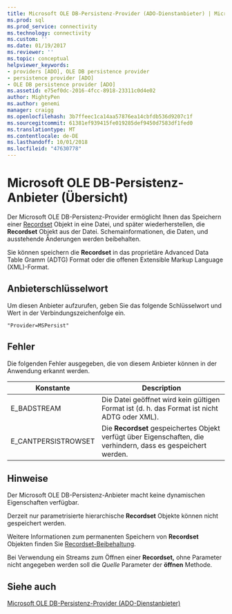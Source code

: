 ```yaml
---
title: Microsoft OLE DB-Persistenz-Provider (ADO-Dienstanbieter) | Microsoft-Dokumentation
ms.prod: sql
ms.prod_service: connectivity
ms.technology: connectivity
ms.custom: ''
ms.date: 01/19/2017
ms.reviewer: ''
ms.topic: conceptual
helpviewer_keywords:
- providers [ADO], OLE DB persistence provider
- persistence provider [ADO]
- OLE DB persistence provider [ADO]
ms.assetid: e75ef0dc-2016-4fcc-8918-23311c0d4e02
author: MightyPen
ms.author: genemi
manager: craigg
ms.openlocfilehash: 3b7ffeec1ca14aa57876ea14cbfdb536d9207c1f
ms.sourcegitcommit: 61381ef939415fe019285def9450d7583df1fed0
ms.translationtype: MT
ms.contentlocale: de-DE
ms.lasthandoff: 10/01/2018
ms.locfileid: "47630778"
---
```

# <a name="microsoft-ole-db-persistence-provider-overview"></a>Microsoft OLE DB-Persistenz-Anbieter (Übersicht)
Der Microsoft OLE DB-Persistenz-Provider ermöglicht Ihnen das Speichern einer [Recordset](../../../ado/reference/ado-api/recordset-object-ado.md) Objekt in eine Datei, und später wiederherstellen, die **Recordset** Objekt aus der Datei. Schemainformationen, die Daten, und ausstehende Änderungen werden beibehalten.

 Sie können speichern die **Recordset** in das proprietäre Advanced Data Table Gramm (ADTG) Format oder die offenen Extensible Markup Language (XML)-Format.

## <a name="provider-keyword"></a>Anbieterschlüsselwort
 Um diesen Anbieter aufzurufen, geben Sie das folgende Schlüsselwort und Wert in der Verbindungszeichenfolge ein.

```
"Provider=MSPersist"
```

## <a name="errors"></a>Fehler
 Die folgenden Fehler ausgegeben, die von diesem Anbieter können in der Anwendung erkannt werden.

|Konstante|Description|
|--------------|-----------------|
|E_BADSTREAM|Die Datei geöffnet wird kein gültigen Format ist (d. h. das Format ist nicht ADTG oder XML).|
|E_CANTPERSISTROWSET|Die **Recordset** gespeichertes Objekt verfügt über Eigenschaften, die verhindern, dass es gespeichert werden.|

## <a name="remarks"></a>Hinweise
 Der Microsoft OLE DB-Persistenz-Anbieter macht keine dynamischen Eigenschaften verfügbar.

 Derzeit nur parametrisierte hierarchische **Recordset** Objekte können nicht gespeichert werden.

 Weitere Informationen zum permanenten Speichern von **Recordset** Objekten finden Sie [Recordset-Beibehaltung](../../../ado/guide/data/more-about-recordset-persistence.md).

 Bei Verwendung ein Streams zum Öffnen einer **Recordset,** ohne Parameter nicht angegeben werden soll die *Quelle* Parameter der **öffnen** Methode.

## <a name="see-also"></a>Siehe auch
[Microsoft OLE DB-Persistenz-Provider (ADO-Dienstanbieter)](../../../ado/guide/appendixes/microsoft-ole-db-persistence-provider-ado-service-provider.md)
